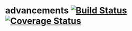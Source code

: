 # advancements [![Build Status](https://travis-ci.org/dnguyensr/advancements.svg?branch=master)](https://travis-ci.org/dnguyensr/advancements) [![Coverage Status](https://coveralls.io/repos/github/dnguyensr/advancements/badge.svg?branch=master)](https://coveralls.io/github/dnguyensr/advancements?branch=master)

